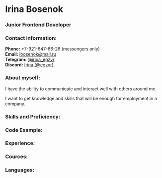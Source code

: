 <div class="container-lg px-3 my-5 markdown-body">
    <h1 id="irina-bosenok">Irina Bosenok</h1>
    <h3 id="junior-frontend-developer"> 
        Junior Frontend Developer
    </h3> 
<h3 id="contact-information">Contact information:</h3>
    <p> 
        <strong>Phone:</strong>
        +7-921-647-66-26 (messengers only)
        <br>
        <strong>Email:</strong>
        <a href="ibosenok@mail.ru">ibosenok@mail.ru</a>
        <br>
        <strong>Telegram:</strong>
        <a href="@irina_egzvr">@irina_egzvr</a>
        <br>
        <strong>Discord:</strong>
        <a href="Irina (@egzvr)">Irina (@egzvr)</a> 
    </p>
<h3 id="about-myself">Аbout myself:</h3>
    <p>I have the ability to communicate and interact well with others around me.</p>
    <p>I want to get knowledge and skills that will be enough for employment in a company.</p>
<h3 id="skills">Skills and Proficiency:</h3>
<h3 id="сode">Code Example:</h3> 
<h3 id="experience">Experience:</h3>
<h3 id="сources">Cources:</h3>
<h3 id="Languages">Languages:</h3>